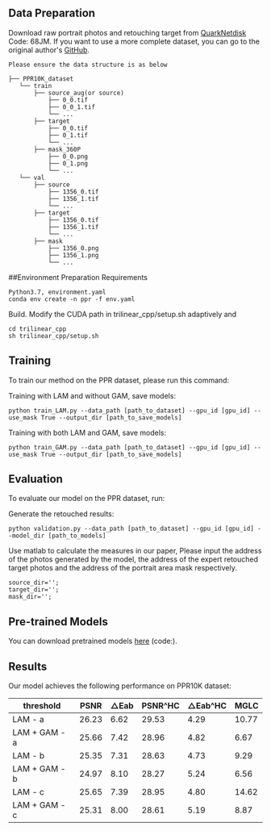 ## Data Preparation

Download raw portrait photos and retouching target from [QuarkNetdisk](https://pan.quark.cn/s/173a32b96e52) Code: 68JM.
If you want to use a more complete dataset, you can go to the original author's [GitHub](https://github.com/csjliang/PPR10K).

	Please ensure the data structure is as below

~~~~
├── PPR10K_dataset
   └── train
       ├── source_aug(or source)
           ├── 0_0.tif
           ├── 0_0_1.tif
           └── ...
       ├── target
           ├── 0_0.tif
           ├── 0_1.tif
           └── ...
       ├── mask_360P
           ├── 0_0.png
           ├── 0_1.png
           └── ...    
   └── val
       ├── source
           ├── 1356_0.tif
           ├── 1356_1.tif
           └── ...
       ├── target
           ├── 1356_0.tif
           ├── 1356_1.tif
           └── ...
       ├── mask
           ├── 1356_0.png
           ├── 1356_1.png
           └── ...  
~~~~
##Environment Preparation
Requirements
```
Python3.7, environment.yaml
conda env create -n ppr -f env.yaml
```


Build. Modify the CUDA path in trilinear_cpp/setup.sh adaptively and
```
cd trilinear_cpp
sh trilinear_cpp/setup.sh
```

## Training

To train our method on the PPR dataset, please run this command:

Training with LAM and without GAM, save models:
```train
python train_LAM.py --data_path [path_to_dataset] --gpu_id [gpu_id] --use_mask True --output_dir [path_to_save_models]
```
Training with both LAM and GAM, save models:
```train
python train_GAM.py --data_path [path_to_dataset] --gpu_id [gpu_id] --use_mask True --output_dir [path_to_save_models]
```


## Evaluation

To evaluate our model on the PPR dataset, run:

Generate the retouched results:
```eval
python validation.py --data_path [path_to_dataset] --gpu_id [gpu_id] --model_dir [path_to_models]
```
Use matlab to calculate the measures in our paper, Please input the address of the photos generated by the model, the address of the expert retouched target photos and the address of the portrait area mask respectively.  
```eval
source_dir='';
target_dir='';
mask_dir='';
```

## Pre-trained Models

You can download pretrained models [here](https://drive.google.com/drive/folders/1AXHsApPeRyinV6rmk5Xoj2FSY2-ABZRz?usp=sharing) (code:).


## Results

Our model achieves the following performance on PPR10K dataset:

| threshold | PSNR  | △Eab  | PSNR^HC  | △Eab^HC  | MGLC  |
| --------- | ---- | ---- | ---- | ---- | ---- |
| LAM - a      | 26.23 | 6.62 | 29.53 | 4.29 | 10.77 |
| LAM + GAM - a | 25.66 | 7.42 | 28.96 | 4.82 | 6.67 |
| LAM - b      | 25.35 | 7.31 | 28.63 | 4.73| 9.29 |
| LAM + GAM - b | 24.97 | 8.10 | 28.27 | 5.24 | 6.56 |
| LAM - c      | 25.65 | 7.39 | 28.95 | 4.80 | 14.62 |
| LAM + GAM - c | 25.31 | 8.00 | 28.61 | 5.19 | 8.87 |


